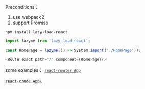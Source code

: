 Preconditions：
1. use webpack2
2. support Promise

`npm install lazy-load-react`  

```js
import lazyme from 'lazy-load-react';

const HomePage = lazyme(() => System.import('./HomePage'));

<Route exact path="/" component={HomePage}/>
```


some examples：
[`react-router App`](https://github.com/JoV5/react-starter/blob/master/src/react-router/containers/App.js)

[`react-cnode App`](https://github.com/JoV5/react-cnode/blob/master/src/containers/App/index.js)。